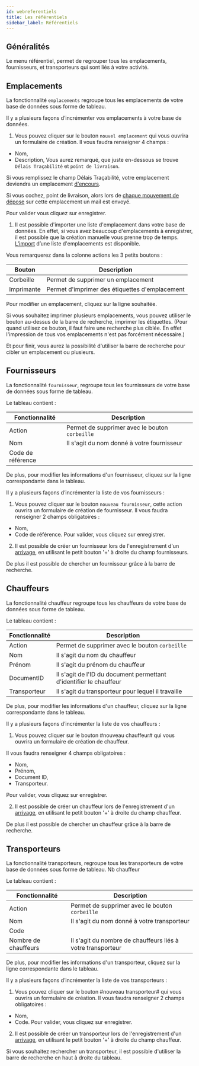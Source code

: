 ```yaml
---
id: webreferentiels
title: Les référentiels
sidebar_label: Référentiels
---
```



## Généralités

Le menu référentiel, permet de regrouper tous les emplacements, fournisseurs, et transporteurs qui sont liés à votre activité. 

## Emplacements

La fonctionnalité `emplacements` regroupe tous les emplacements de votre base de données sous forme de tableau.

Il y a plusieurs façons d’incrémenter vos emplacements à votre base de données. 

1.  Vous pouvez cliquer sur le bouton `nouvel emplacement` qui vous ouvrira un formulaire de création. Il vous faudra renseigner 4 champs :  
-	Nom, 
-	Description, 
Vous aurez remarqué, que juste en-dessous se trouve `Délais Traçabilité` et `point de livraison`. 

Si vous remplissez le champ Délais Traçabilité, votre emplacement deviendra un emplacement [d'encours](webtracabilites.md). 

Si vous cochez, point de livraison, alors lors de [chaque mouvement de dépose](webtracabilites.md) sur cette emplacement un mail est envoyé. 

Pour valider vous cliquez sur enregistrer. 

1. Il est possible d'importer une liste d'emplacement dans votre base de données. En effet, si vous avez beaucoup d'emplacements à enregistrer, il est possible que la création manuelle vous prenne trop de temps. [L’import](parparametragesglobal.md) d’une liste d'emplacements est disponible. 

Vous remarquerez dans la colonne actions les 3 petits boutons : 

Bouton | Description
------------ | -------------
Corbeille | Permet de supprimer un emplacement 
Imprimante | Permet d'imprimer des étiquettes d'emplacement

Pour modifier un emplacement, cliquez sur la ligne souhaitée.

Si vous souhaitez imprimer plusieurs emplacements, vous pouvez utiliser le bouton au-dessus de la barre de recherche, imprimer les étiquettes. (Pour quand utilisez ce bouton, il faut faire une recherche plus ciblée. En effet l'impression de tous vos emplacements n'est pas forcément nécessaire.)

Et pour finir, vous aurez la possibilité d'utiliser la barre de recherche pour cibler un emplacement ou plusieurs. 


## Fournisseurs

La fonctionnalité `fournisseur`, regroupe tous les fournisseurs de votre base de données sous forme de tableau. 

Le tableau contient : 

Fonctionnalité | Description
------------ | -------------
Action | Permet de supprimer avec le bouton `corbeille` 
Nom | Il s'agit du nom donné à votre fournisseur
Code de référence | 
De plus, pour modifier les informations d'un fournisseur, cliquez sur la ligne correspondante dans le tableau.

Il y a plusieurs façons d’incrémenter la liste de vos fournisseurs : 

1. Vous pouvez cliquer sur le bouton `nouveau fournisseur`, cette action ouvrira un formulaire de création de fournisseur. Il vous faudra renseigner 2 champs obligatoires :  
-	Nom, 
-	Code de référence. 
Pour valider, vous cliquez sur enregistrer. 

2. Il est possible de créer un fournisseur lors de l'enregistrement d'un [arrivage](webtracabilites.md), en utilisant le petit bouton '+' à droite du champ fournisseurs. 

De plus il est possible de chercher un fournisseur grâce à la barre de recherche. 

## Chauffeurs 

La fonctionnalité chauffeur regroupe tous les chauffeurs de votre base de données sous forme de tableau. 

Le tableau contient : 

Fonctionnalité | Description
------------ | -------------
Action | Permet de supprimer avec le bouton `corbeille` 
Nom | Il s'agit du nom du chauffeur
Prénom | Il s'agit du prénom du chauffeur
DocumentID | Il s'agit de l'ID du document permettant d'identifier le chauffeur
Transporteur | Il s'agit du transporteur pour lequel il travaille 
De plus, pour modifier les informations d'un chauffeur, cliquez sur la ligne correspondante dans le tableau.

Il y a plusieurs façons d’incrémenter la liste de vos chauffeurs : 

1. Vous pouvez cliquer sur le bouton #nouveau chauffeur# qui vous ouvrira un formulaire de création de chauffeur. 

Il vous faudra renseigner 4 champs obligatoires :  

-	Nom, 
-	Prénom, 
-	Document ID,
-	Transporteur.

Pour valider, vous cliquez sur enregistrer. 

2. Il est possible de créer un chauffeur lors de l'enregistrement d'un [arrivage](webtracabilites.md), en utilisant le petit bouton '+' à droite du champ chauffeur. 

De plus il est possible de chercher un chauffeur grâce à la barre de recherche. 


## Transporteurs

La fonctionnalité transporteurs, regroupe tous les transporteurs de votre base de données sous forme de tableau. Nb chauffeur

Le tableau contient : 

Fonctionnalité | Description
------------ | -------------
Action | Permet de supprimer avec le bouton `corbeille` 
Nom | Il s'agit du nom donné à votre transporteur
Code | 
Nombre de chauffeurs | Il s'agit du nombre de chauffeurs liés à votre transporteur 
De plus, pour modifier les informations d'un transporteur, cliquez sur la ligne correspondante dans le tableau.


Il y a plusieurs façons d’incrémenter la liste de vos transporteurs : 

1. Vous pouvez cliquer sur le bouton #nouveau transporteur# qui vous ouvrira un formulaire de création. Il vous faudra renseigner 2 champs obligatoires :  
-	Nom, 
-	Code. 
Pour valider, vous cliquez sur enregistrer. 

2. Il est possible de créer un transporteur lors de l'enregistrement d'un [arrivage](webtracabilites.md), en utilisant le petit bouton '+' à droite du champ chauffeur.

Si vous souhaitez rechercher un transporteur, il est possible d'utiliser la barre de recherche en haut à droite du tableau. 

